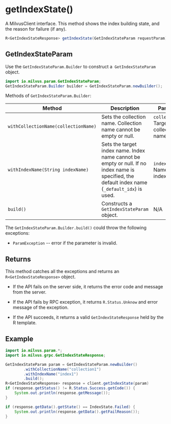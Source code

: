 # getIndexState()

A MilvusClient interface. This method shows the index building state, and the reason for failure (if any).

```Java
R<GetIndexStateResponse> getIndexState(GetIndexStateParam requestParam);
```

## GetIndexStateParam

Use the `GetIndexStateParam.Builder` to construct a` GetIndexStateParam` object.

```Java
import io.milvus.param.GetIndexStateParam;
GetIndexStateParam.Builder builder = GetIndexStateParam.newBuilder();
```

Methods of `GetIndexStateParam.Builder`:

| Method                             | Description                                                  | Parameters                             |
| ---------------------------------- | ------------------------------------------------------------ | -------------------------------------- |
| `withCollectionName(collectionName)` | Sets the collection name. Collection name cannot be empty or null. | `collectionName`: Target collection name. |
| `withIndexName(String indexName)`    | Sets the target index name. Index name cannot be empty or null. If no index name is specified, the default index name (`_default_idx`) is used. | `indexName`: Name of the index.           |
| `build()`                            | Constructs a `GetIndexStateParam` object.                        |                           N/A             |

The `GetIndexStateParam.Builder.build()` could throw the following exceptions:

- `ParamException` -- error if the parameter is invalid.

## Returns

This method catches all the exceptions and returns an `R<GetIndexStateResponse>` object.

- If the API fails on the server side, it returns the error code and message from the server.

- If the API fails by RPC exception, it returns `R.Status.Unknow` and error message of the exception.

- If the API succeeds, it returns a valid `GetIndexStateResponse` held by the R template.

## Example

```Java
import io.milvus.param.*;
import io.milvus.grpc.GetIndexStateResponse;

GetIndexStateParam param = GetIndexStateParam.newBuilder()
        .withCollectionName("collection1")
        .withIndexName("index1")
        .build();
R<GetIndexStateResponse> response = client.getIndexState(param)
if (response.getStatus() != R.Status.Success.getCode()) {
    System.out.println(response.getMessage());
}

if (response.getData().getState() == IndexState.Failed) {
    System.out.println(response.getData().getFailReason());
}
```
